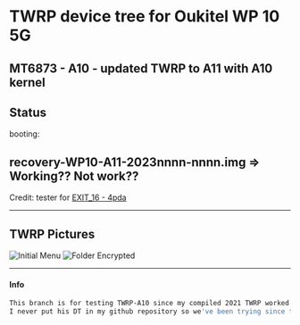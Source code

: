 # TWRP device tree for Oukitel WP 10 5G
MT6873 - A10 - updated TWRP to A11 with A10 kernel
---------------
## Status
booting:

recovery-WP10-A11-2023nnnn-nnnn.img => Working?? Not work??
------------------------------------
Credit: tester for [EXIT_16 - 4pda](https://4pda.to/forum/index.php?showuser=3728077)

--------------------------------
TWRP Pictures
-------------
![Initial Menu](https://github.com/lopestom/)
![Folder Encrypted](https://github.com/lopestom/)


-----
#### Info

```bash
This branch is for testing TWRP-A10 since my compiled 2021 TWRP worked BUT my Linux HD in that time was lost/damaged with all files referring to DT-A10 which were successful in compiling and running TWRP.
I never put his DT in my github repository so we've been trying since the beginning to create a working DT-A10.
```


